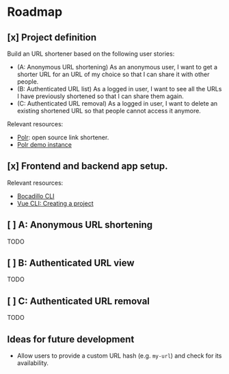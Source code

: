 # Roadmap

## [x] Project definition

Build an URL shortener based on the following user stories:

- (A: Anonymous URL shortening) As an anonymous user, I want to get a shorter URL for an URL of my choice so that I can share it with other people.
- (B: Authenticated URL list) As a logged in user, I want to see all the URLs I have previously shortened so that I can share them again.
- (C: Authenticated URL removal) As a logged in user, I want to delete an existing shortened URL so that people cannot access it anymore.

Relevant resources:

- [Polr](https://polrproject.org/): open source link shortener.
- [Polr demo instance](https://demo.polr.me/)

## [x] Frontend and backend app setup.

Relevant resources:

- [Bocadillo CLI](https://github.com/bocadilloproject/bocadillo-cli)
- [Vue CLI: Creating a project](https://cli.vuejs.org/guide/creating-a-project.html#vue-create)

## [ ] A: Anonymous URL shortening

TODO

## [ ] B: Authenticated URL view

TODO

## [ ] C: Authenticated URL removal

TODO

## Ideas for future development

- Allow users to provide a custom URL hash (e.g. `my-url`) and check for its availability.
